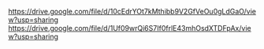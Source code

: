 https://drive.google.com/file/d/10cEdrYOt7kMthibb9V2GfVeOu0gLdGaO/view?usp=sharing
https://drive.google.com/file/d/1Uf09wrQi6S7If0frlE43mhOsdXTDFpAx/view?usp=sharing
